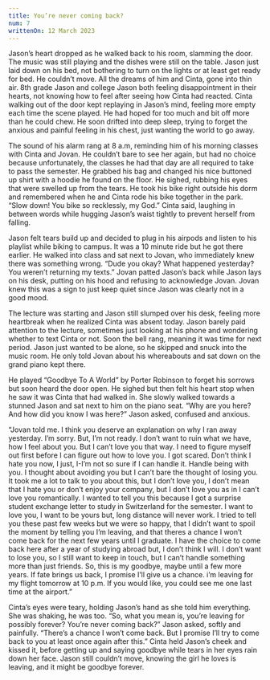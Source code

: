 ```yaml
---
title: You’re never coming back?
num: 7
writtenOn: 12 March 2023
---
```


Jason’s heart dropped as he walked back to his room, slamming the door. The music was still playing and the dishes were still on the table. Jason just laid down on his bed, not bothering to turn on the lights or at least get ready for bed. He couldn’t move. All the dreams of him and Cinta, gone into thin air. 8th grade Jason and college Jason both feeling disappointment in their hearts, not knowing how to feel after seeing how Cinta had reacted. Cinta walking out of the door kept replaying in Jason’s mind, feeling more empty each time the scene played. He had hoped for too much and bit off more than he could chew. He soon drifted into deep sleep, trying to forget the anxious and painful feeling in his chest, just wanting the world to go away.

The sound of his alarm rang at 8 a.m, reminding him of his morning classes with Cinta and Jovan. He couldn’t bare to see her again, but had no choice because unfortunately, the classes he had that day are all required to take to pass the semester. He grabbed his bag and changed his nice buttoned up shirt with a hoodie he found on the floor. He sighed, rubbing his eyes that were swelled up from the tears. He took his bike right outside his dorm and remembered when he and Cinta rode his bike together in the park. “Slow down! You bike so recklessly, my God.” Cinta said, laughing in between words while hugging Jason’s waist tightly to prevent herself from falling.

Jason felt tears build up and decided to plug in his airpods and listen to his playlist while biking to campus. It was a 10 minute ride but he got there earlier. He walked into class and sat next to Jovan, who immediately knew there was something wrong. “Dude you okay? What happened yesterday? You weren’t returning my texts.” Jovan patted Jason’s back while Jason lays on his desk, putting on his hood and refusing to acknowledge Jovan. Jovan knew this was a sign to just keep quiet since Jason was clearly not in a good mood.

The lecture was starting and Jason still slumped over his desk, feeling more heartbreak when he realized Cinta was absent today. Jason barely paid attention to the lecture, sometimes just looking at his phone and wondering whether to text Cinta or not. Soon the bell rang, meaning it was time for next period. Jason just wanted to be alone, so he skipped and snuck into the music room. He only told Jovan about his whereabouts and sat down on the grand piano kept there.

He played “Goodbye To A World” by Porter Robinson to forget his sorrows but soon heard the door open. He sighed but then felt his heart stop when he saw it was Cinta that had walked in. She slowly walked towards a stunned Jason and sat next to him on the piano seat. “Why are you here? And how did you know I was here?” Jason asked, confused and anxious.

“Jovan told me. I think you deserve an explanation on why I ran away yesterday. I’m sorry. But, I’m not ready. I don’t want to ruin what we have, how I feel about you. But I can’t love you that way. I need to figure myself out first before I can figure out how to love you. I got scared. Don’t think I hate you now, I just, I-I’m not so sure if I can handle it. Handle being with you. I thought about avoiding you but I can’t bare the thought of losing you. It took me a lot to talk to you about this, but I don’t love you, I don’t mean that I hate you or don’t enjoy your company, but I don’t love you as in I can’t love you romantically. I wanted to tell you this because I got a surprise student exchange letter to study in Switzerland for the semester. I want to love you, I want to be yours but, long distance will never work. I tried to tell you these past few weeks but we were so happy, that I didn’t want to spoil the moment by telling you I’m leaving, and that theres a chance I won’t come back for the next few years until I graduate. I have the choice to come back here after a year of studying abroad but, I don’t think I will. I don’t want to lose you, so I still want to keep in touch, but I can’t handle something more than just friends. So, this is my goodbye, maybe until a few more years. If fate brings us back, I promise I’ll give us a chance. i’m leaving for my flight tomorrow at 10 p.m. If you would like, you could see me one last time at the airport.”

Cinta’s eyes were teary, holding Jason’s hand as she told him everything. She was shaking, he was too. “So, what you mean is, you’re leaving for possibly forever? You’re never coming back?” Jason asked, softly and painfully. “There’s a chance I won’t come back. But I promise I’ll try to come back to you at least once again after this.” Cinta held Jason’s cheek and kissed it, before getting up and saying goodbye while tears in her eyes rain down her face. Jason still couldn’t move, knowing the girl he loves is leaving, and it might be goodbye forever.